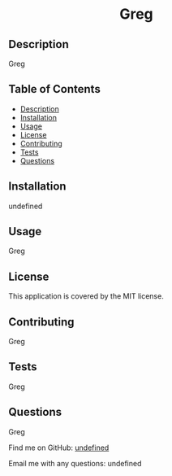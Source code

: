 
  <h1 align="center">Greg</h1>
    
 
  ## Description
  Greg
  ## Table of Contents
  - [Description](#description)
  - [Installation](#installation)
  - [Usage](#usage)
  - [License](#license)
  - [Contributing](#contributing)
  - [Tests](#tests)
  - [Questions](#questions)

  ## Installation
  undefined

  ## Usage
  Greg

  ## License

  This application is covered by the MIT license. 
  ## Contributing
  Greg

  ## Tests
  Greg

  ## Questions
  Greg
  

  Find me on GitHub: [undefined](https://github.com/undefined)
  

  Email me with any questions: undefined<br /><br />
 
      